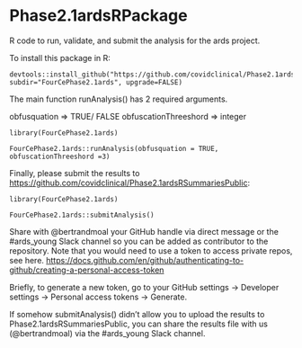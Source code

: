 # Phase2.1ardsRPackage
R code to run, validate, and submit the analysis for the ards project.

To install this package in R:

```
devtools::install_github("https://github.com/covidclinical/Phase2.1ardsRPackage", subdir="FourCePhase2.1ards", upgrade=FALSE)
```

The main function runAnalysis() has 2 required arguments.

obfusquation => TRUE/ FALSE
obfuscationThreeshord => integer 

```
library(FourCePhase2.1ards)

FourCePhase2.1ards::runAnalysis(obfusquation = TRUE, obfuscationThreeshord =3)
```

Finally, please submit the results to https://github.com/covidclinical/Phase2.1ardsRSummariesPublic:

```
library(FourCePhase2.1ards)

FourCePhase2.1ards::submitAnalysis()
```

Share with @bertrandmoal your GitHub handle via direct message or the #ards_young Slack channel so you can be added as contributor to the repository.
Note that you would need to use a token to access private repos, see here.
https://docs.github.com/en/github/authenticating-to-github/creating-a-personal-access-token

Briefly, to generate a new token, go to your GitHub settings -> Developer settings -> Personal access tokens -> Generate.

If somehow submitAnalysis() didn’t allow you to upload the results to Phase2.1ardsRSummariesPublic, you can share the results file with us (@bertrandmoal) via the #ards_young Slack channel.
